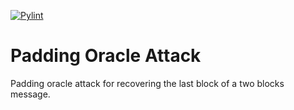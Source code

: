 [![Pylint](https://github.com/Pinzauti/padding_oracle_attack/actions/workflows/pylint.yml/badge.svg)](https://github.com/Pinzauti/padding_oracle_attack/actions/workflows/pylint.yml)
# Padding Oracle Attack
Padding oracle attack for recovering the last block of a two blocks message.
